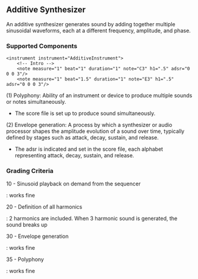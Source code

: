 ## Additive Synthesizer

An additive synthesizer generates sound by adding together multiple sinusoidal waveforms, each at a different frequency, amplitude, and phase.

### Supported Components
	<instrument instrument="AdditiveInstrument">
		<!-- Intro -->
		<note measure="1" beat="1" duration="1" note="C3" h1=".5" adsr="0 0 0 3"/>
		<note measure="1" beat="1.5" duration="1" note="E3" h1=".5" adsr="0 0 0 3"/>

(1) Polyphony: Ability of an instrument or device to produce multiple sounds or notes simultaneously.

- The score file is set up to produce sound simultaneously.

(2) Envelope generation: A process by which a synthesizer or audio processor shapes the amplitude evolution of a sound over time, typically defined by stages such as attack, decay, sustain, and release.

- The adsr is indicated and set in the score file, each alphabet representing attack, decay, sustain, and release.

### Grading Criteria
10 - Sinusoid playback on demand from the sequencer

: works fine

20 - Definition of all harmonics

: 2 harmonics are included. When 3 harmonic sound is generated, the sound breaks up

30 - Envelope generation

: works fine

35 - Polyphony

: works fine
